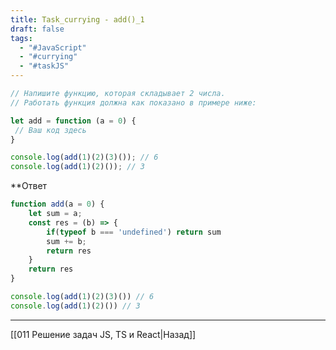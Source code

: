 ```yaml
---
title: Task_currying - add()_1
draft: false
tags:
  - "#JavaScript"
  - "#currying"
  - "#taskJS"
---
```

```js
// Напишите функцию, которая складывает 2 числа.
// Работать функция должна как показано в примере ниже:

let add = function (a = 0) {
 // Ваш код здесь
}

console.log(add(1)(2)(3)()); // 6
console.log(add(1)(2)()); // 3
```

**Ответ

```js
function add(a = 0) {
	let sum = a;
	const res = (b) => {
		if(typeof b === 'undefined') return sum
		sum += b;
		return res
	}
	return res
}

console.log(add(1)(2)(3)()) // 6
console.log(add(1)(2)()) // 3
```

___

[[011 Решение задач JS, TS и React|Назад]]